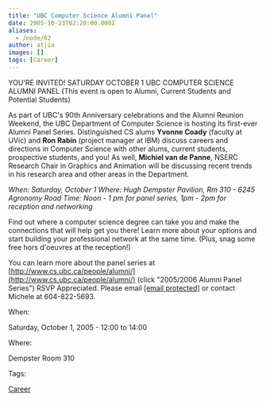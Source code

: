 ```yaml
---
title: "UBC Computer Science Alumni Panel"
date: 2005-10-23T02:20:00.000Z
aliases:
  - /node/62
author: atjia
images: []
tags: [Career]
---
```


YOU'RE INVITED!
SATURDAY OCTOBER 1
UBC COMPUTER SCIENCE ALUMNI PANEL
(This event is open to Alumni, Current Students and Potential Students)

As part of UBC's 90th Anniversary celebrations and the Alumni Reunion Weekend, the UBC Department of Computer Science is hosting its first-ever Alumni Panel Series. Distinguished CS alums **Yvonne Coady** (faculty at UVic) and **Ron Rabin** (project manager at IBM) discuss careers and directions in Computer Science with other alums, current students, prospective students, and you! As well, **Michiel van de Panne**, NSERC Research Chair in Graphics and Animation will be discussing recent trends in his research area and other areas in the Department.

_When: Saturday, October 1
Where: Hugh Dempster Pavilion, Rm 310 - 6245 Agronomy Road
Time: Noon - 1 pm for panel series, 1pm - 2pm for reception and networking_

Find out where a computer science degree can take you and make the connections that will help get you there! Learn more about your options and start building your professional network at the same time. (Plus, snag some free hors d'oeuvres at the reception!)

You can learn more about the panel series at [http://www.cs.ubc.ca/people/alumni/](http://www.cs.ubc.ca/people/alumni/) (click "2005/2006 Alumni Panel Series") RSVP Appreciated. Please email [\[email protected\]](/cdn-cgi/l/email-protection#e4898a83a48797ca918687ca8785) or contact Michele at 604-822-5693.

When: 

Saturday, October 1, 2005 - 12:00 to 14:00

Where: 

Dempster Room 310

Tags: 

[Career](/career)
